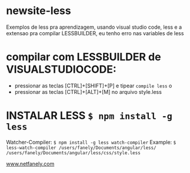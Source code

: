 # newsite-less
Exemplos de less pra aprendizagem, usando visual studio code, less e a extensao pra compilar LESSBUILDER, eu tenho erro nas variables de less

# compilar com LESSBUILDER de VISUALSTUDIOCODE:
- pressionar as teclas [CTRL]+[SHIFT]+[P] e tipear `compile less` o
- pressionar as teclas [CTRL]+[ALT]+[M] no arquivo style.less

# INSTALAR LESS `$ npm install -g less`
Watcher-Compiler: `$ npm install -g less watch-compiler`
Example: `$ less-watch-compiler /users/fanely/Documents/angular/less/  /users/fanely/Documents/angular/less/css/style.less`

www.netfanely.com
